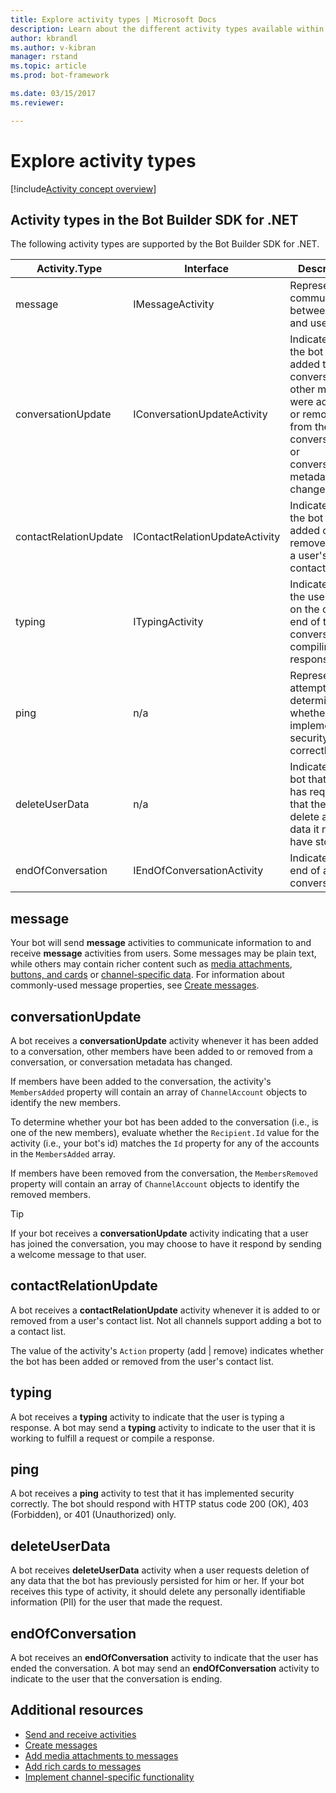 ```yaml
---
title: Explore activity types | Microsoft Docs
description: Learn about the different activity types available within the Bot Builder SDK for .NET and when to use them.
author: kbrandl
ms.author: v-kibran
manager: rstand
ms.topic: article
ms.prod: bot-framework

ms.date: 03/15/2017
ms.reviewer:

---
```


# Explore activity types

[!include[Activity concept overview](~/includes/snippet-dotnet-concept-activity.md)]

## Activity types in the Bot Builder SDK for .NET

The following activity types are supported by the Bot Builder SDK for .NET.

| Activity.Type | Interface | Description |
|------|------|------|
| message | IMessageActivity | Represents a communication between bot and user. |
| conversationUpdate | IConversationUpdateActivity | Indicates that the bot was added to a conversation, other members were added to or removed from the conversation, or conversation metadata has changed. |
| contactRelationUpdate | IContactRelationUpdateActivity | Indicates that the bot was added or removed from a user's contact list. |
| typing | ITypingActivity | Indicates that the user or bot on the other end of the conversation is compiling a response. | 
| ping | n/a | Represents an attempt to determine whether it has implemented security correctly. | 
| deleteUserData | n/a | Indicates to a bot that a user has requested that the bot delete any user data it may have stored. |
| endOfConversation | IEndOfConversationActivity | Indicates the end of a conversation. |

## message

Your bot will send **message** activities to communicate information to and receive **message** activities from users. 
Some messages may be plain text, while others may contain richer content such as 
[media attachments](~/dotnet/bot-builder-dotnet-add-media-attachments.md), [buttons, and cards](~/dotnet/bot-builder-dotnet-add-rich-card-attachments.md) or 
[channel-specific data](~/dotnet/bot-builder-dotnet-channeldata.md). 
For information about commonly-used message properties, see [Create messages](~/dotnet/bot-builder-dotnet-create-messages.md).

## conversationUpdate

A bot receives a **conversationUpdate** activity whenever it has been added to a conversation, 
other members have been added to or removed from a conversation, 
or conversation metadata has changed. 

If members have been added to the conversation, the activity's `MembersAdded` property will contain an array of 
`ChannelAccount` objects to identify the new members. 

To determine whether your bot has been added to the conversation (i.e., is one of the new members), evaluate whether the `Recipient.Id` value for the activity (i.e., your bot's id) 
matches the `Id` property for any of the accounts in the `MembersAdded` array.

If members have been removed from the conversation, the `MembersRemoved` property will contain an array of `ChannelAccount` objects to identify the removed members. 

> [!TIP]
> If your bot receives a **conversationUpdate** activity indicating that a user has joined the conversation, 
> you may choose to have it respond by sending a welcome message to that user. 

## contactRelationUpdate

A bot receives a **contactRelationUpdate** activity whenever it is added to or removed from a user's contact list. Not all channels support adding a bot to a contact list.

The value of the activity's `Action` property (add | remove) indicates whether the bot has been added or removed from the user's contact list.

## typing

A bot receives a **typing** activity to indicate that the user is typing a response. 
A bot may send a **typing** activity to indicate to the user that it is working to fulfill a request or compile a response. 

## ping

A bot receives a **ping** activity to test that it has implemented security correctly. 
The bot should respond with HTTP status code 200 (OK), 403 (Forbidden), or 401 (Unauthorized) only.

## deleteUserData

A bot receives **deleteUserData** activity when a user requests deletion of any data that the bot has previously persisted for him or her. 
If your bot receives this type of activity, it should delete any personally identifiable information (PII) 
for the user that made the request.

## endOfConversation 

A bot receives an **endOfConversation** activity to indicate that the user has ended the conversation. 
A bot may send an **endOfConversation** activity to indicate to the user that the conversation is ending. 


## Additional resources

- [Send and receive activities](~/dotnet/bot-builder-dotnet-connector.md)
- [Create messages](~/dotnet/bot-builder-dotnet-create-messages.md)
- [Add media attachments to messages](~/dotnet/bot-builder-dotnet-add-media-attachments.md)
- [Add rich cards to messages](~/dotnet/bot-builder-dotnet-add-rich-card-attachments.md)
- [Implement channel-specific functionality](~/dotnet/bot-builder-dotnet-channeldata.md)